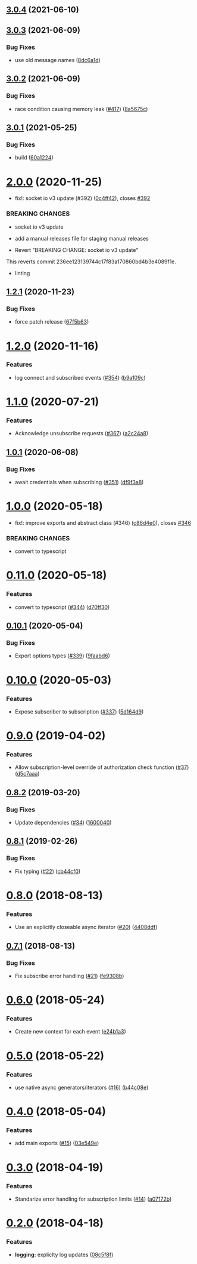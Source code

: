 ## [3.0.4](https://github.com/4Catalyzer/graphql-subscription-server/compare/v3.0.3...v3.0.4) (2021-06-10)





## [3.0.3](https://github.com/4Catalyzer/graphql-subscription-server/compare/v3.0.2...v3.0.3) (2021-06-09)


### Bug Fixes

* use old message names ([8dc6a1d](https://github.com/4Catalyzer/graphql-subscription-server/commit/8dc6a1ddb59a569001415ccad7ec0b2753695c48))





## [3.0.2](https://github.com/4Catalyzer/graphql-subscription-server/compare/v3.0.1...v3.0.2) (2021-06-09)


### Bug Fixes

* race condition causing memory leak ([#417](https://github.com/4Catalyzer/graphql-subscription-server/issues/417)) ([8a5675c](https://github.com/4Catalyzer/graphql-subscription-server/commit/8a5675ce0dfd0852c955655d473c78ebd7d725ea))





## [3.0.1](https://github.com/4Catalyzer/graphql-subscription-server/compare/v3.0.0...v3.0.1) (2021-05-25)


### Bug Fixes

* build ([60a1224](https://github.com/4Catalyzer/graphql-subscription-server/commit/60a1224778eb2e83c62e9bfdf7e9026fee9d8392))





# [2.0.0](https://github.com/4Catalyzer/graphql-subscription-server/compare/v1.2.1...v2.0.0) (2020-11-25)


* fix!: socket io v3 update (#392) ([0c4ff42](https://github.com/4Catalyzer/graphql-subscription-server/commit/0c4ff42a0ac43650d99b8dbdf94247dca6204f13)), closes [#392](https://github.com/4Catalyzer/graphql-subscription-server/issues/392)


### BREAKING CHANGES

* socket io v3 update

* add a manual releases file for staging manual releases

* Revert "BREAKING CHANGE: socket io v3 update"

This reverts commit 236ee123139744c17f83a170860bd4b3e4089f1e.

* linting

## [1.2.1](https://github.com/4Catalyzer/graphql-subscription-server/compare/v1.2.0...v1.2.1) (2020-11-23)


### Bug Fixes

* force patch release ([67f5b63](https://github.com/4Catalyzer/graphql-subscription-server/commit/67f5b63eed00ff85692dcc88a35a6c74b65d5360))

# [1.2.0](https://github.com/4Catalyzer/graphql-subscription-server/compare/v1.1.0...v1.2.0) (2020-11-16)


### Features

* log connect and subscribed events ([#354](https://github.com/4Catalyzer/graphql-subscription-server/issues/354)) ([b9a109c](https://github.com/4Catalyzer/graphql-subscription-server/commit/b9a109c7b27159cd024ab4a31e0f6d1f6ecf81a0))

# [1.1.0](https://github.com/4Catalyzer/graphql-subscription-server/compare/v1.0.1...v1.1.0) (2020-07-21)


### Features

* Acknowledge unsubscribe requests ([#367](https://github.com/4Catalyzer/graphql-subscription-server/issues/367)) ([a2c24a8](https://github.com/4Catalyzer/graphql-subscription-server/commit/a2c24a8530c97f6fdbb51220d95f0c81e7deeb0a))

## [1.0.1](https://github.com/4Catalyzer/graphql-subscription-server/compare/v1.0.0...v1.0.1) (2020-06-08)


### Bug Fixes

* await credentials when subscribing ([#351](https://github.com/4Catalyzer/graphql-subscription-server/issues/351)) ([df9f3a8](https://github.com/4Catalyzer/graphql-subscription-server/commit/df9f3a85047c78eabaaa0a0562a3dfce5bdcdbb2))

# [1.0.0](https://github.com/4Catalyzer/graphql-subscription-server/compare/v0.11.0...v1.0.0) (2020-05-18)


* fix!: improve exports and abstract class (#346) ([c86d4e0](https://github.com/4Catalyzer/graphql-subscription-server/commit/c86d4e08b324d4c31c3f7350c4395f98bad87bfe)), closes [#346](https://github.com/4Catalyzer/graphql-subscription-server/issues/346)


### BREAKING CHANGES

* convert to typescript

# [0.11.0](https://github.com/4Catalyzer/graphql-subscription-server/compare/v0.10.1...v0.11.0) (2020-05-18)


### Features

* convert to typescript ([#344](https://github.com/4Catalyzer/graphql-subscription-server/issues/344)) ([d70ff30](https://github.com/4Catalyzer/graphql-subscription-server/commit/d70ff30))

## [0.10.1](https://github.com/4Catalyzer/graphql-subscription-server/compare/v0.10.0...v0.10.1) (2020-05-04)

### Bug Fixes

- Export options types ([#339](https://github.com/4Catalyzer/graphql-subscription-server/issues/339)) ([9faabd6](https://github.com/4Catalyzer/graphql-subscription-server/commit/9faabd6))

# [0.10.0](https://github.com/4Catalyzer/graphql-subscription-server/compare/v0.9.0...v0.10.0) (2020-05-03)

### Features

- Expose subscriber to subscription ([#337](https://github.com/4Catalyzer/graphql-subscription-server/issues/337)) ([5d164d9](https://github.com/4Catalyzer/graphql-subscription-server/commit/5d164d9))

# [0.9.0](https://github.com/4Catalyzer/graphql-subscription-server/compare/v0.8.2...v0.9.0) (2019-04-02)

### Features

- Allow subscription-level override of authorization check function ([#37](https://github.com/4Catalyzer/graphql-subscription-server/issues/37)) ([d5c7aaa](https://github.com/4Catalyzer/graphql-subscription-server/commit/d5c7aaa))

## [0.8.2](https://github.com/4Catalyzer/graphql-subscription-server/compare/v0.8.1...v0.8.2) (2019-03-20)

### Bug Fixes

- Update dependencies ([#34](https://github.com/4Catalyzer/graphql-subscription-server/issues/34)) ([1600040](https://github.com/4Catalyzer/graphql-subscription-server/commit/1600040))

<a name="0.8.1"></a>

## [0.8.1](https://github.com/4Catalyzer/graphql-subscription-server/compare/v0.8.0...v0.8.1) (2019-02-26)

### Bug Fixes

- Fix typing ([#22](https://github.com/4Catalyzer/graphql-subscription-server/issues/22)) ([cb44cf0](https://github.com/4Catalyzer/graphql-subscription-server/commit/cb44cf0))

<a name="0.8.0"></a>

# [0.8.0](https://github.com/4Catalyzer/graphql-subscription-server/compare/v0.7.1...v0.8.0) (2018-08-13)

### Features

- Use an explicitly closeable async iterator ([#20](https://github.com/4Catalyzer/graphql-subscription-server/issues/20)) ([4408ddf](https://github.com/4Catalyzer/graphql-subscription-server/commit/4408ddf))

<a name="0.7.1"></a>

## [0.7.1](https://github.com/4Catalyzer/graphql-subscription-server/compare/v0.7.0...v0.7.1) (2018-08-13)

### Bug Fixes

- Fix subscribe error handling ([#21](https://github.com/4Catalyzer/graphql-subscription-server/issues/21)) ([fe9308b](https://github.com/4Catalyzer/graphql-subscription-server/commit/fe9308b))

<a name="0.6.0"></a>

# [0.6.0](https://github.com/4Catalyzer/graphql-subscription-server/compare/v0.5.0...v0.6.0) (2018-05-24)

### Features

- Create new context for each event ([e24b1a3](https://github.com/4Catalyzer/graphql-subscription-server/commit/e24b1a3))

<a name="0.5.0"></a>

# [0.5.0](https://github.com/4Catalyzer/graphql-subscription-server/compare/v0.4.0...v0.5.0) (2018-05-22)

### Features

- use native async generators/iterators ([#16](https://github.com/4Catalyzer/graphql-subscription-server/issues/16)) ([b44c08e](https://github.com/4Catalyzer/graphql-subscription-server/commit/b44c08e))

<a name="0.4.0"></a>

# [0.4.0](https://github.com/4Catalyzer/graphql-subscription-server/compare/v0.3.0...v0.4.0) (2018-05-04)

### Features

- add main exports ([#15](https://github.com/4Catalyzer/graphql-subscription-server/issues/15)) ([03e549e](https://github.com/4Catalyzer/graphql-subscription-server/commit/03e549e))

<a name="0.3.0"></a>

# [0.3.0](https://github.com/4Catalyzer/graphql-subscription-server/compare/v0.2.0...v0.3.0) (2018-04-19)

### Features

- Standarize error handling for subscription limits ([#14](https://github.com/4Catalyzer/graphql-subscription-server/issues/14)) ([a07172b](https://github.com/4Catalyzer/graphql-subscription-server/commit/a07172b))

<a name="0.2.0"></a>

# [0.2.0](https://github.com/4Catalyzer/graphql-subscription-server/compare/v0.1.1...v0.2.0) (2018-04-18)

### Features

- **logging:** expliclty log updates ([08c5f8f](https://github.com/4Catalyzer/graphql-subscription-server/commit/08c5f8f))
